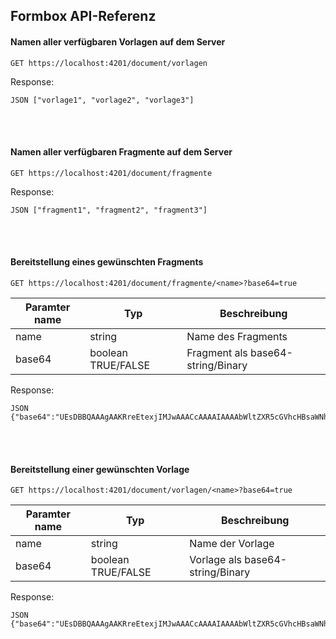 ## Formbox API-Referenz ##

#### Namen aller verfügbaren Vorlagen auf dem Server ####
```
GET https://localhost:4201/document/vorlagen
```
Response:
```
JSON ["vorlage1", "vorlage2", "vorlage3"]
```
<br></br>
#### Namen aller verfügbaren Fragmente auf dem Server ####
```
GET https://localhost:4201/document/fragmente
```
Response:
```
JSON ["fragment1", "fragment2", "fragment3"]
```
<br></br>
#### Bereitstellung eines gewünschten Fragments ####
```
GET https://localhost:4201/document/fragmente/<name>?base64=true
```
| Paramter name  | Typ           | Beschreibung            |
|----------------|---------------|------------------------|
| name           | string        |  Name des Fragments    |
| base64         | boolean TRUE/FALSE  |  Fragment als base64-string/Binary  |

Response:
```
JSON {"base64":"UEsDBBQAAAgAAKRreEtexjIMJwAAACcAAAAIAAAAbWltZXR5cGVhcHBsaWNhdGlvbi92bmQub2FzaXMub3BlbmRv="}
```

<br></br>
#### Bereitstellung einer gewünschten Vorlage ####
```
GET https://localhost:4201/document/vorlagen/<name>?base64=true
```
| Paramter name  | Typ           | Beschreibung            |
|----------------|---------------|------------------------|
| name           | string        |  Name der Vorlage    |
| base64         | boolean TRUE/FALSE  |  Vorlage als base64-string/Binary  |

Response:
```
JSON {"base64":"UEsDBBQAAAgAAKRreEtexjIMJwAAACcAAAAIAAAAbWltZXR5cGVhcHBsaWNhdGlvbi92bmQub2FzaXMub3BlbmRv"}
```

